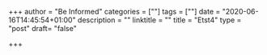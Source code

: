 +++
author = "Be Informed"
categories = [""]
tags = [""]
date = "2020-06-16T14:45:54+01:00"
description = ""
linktitle = ""
title = "Etst4"
type = "post"
draft= "false"

+++
